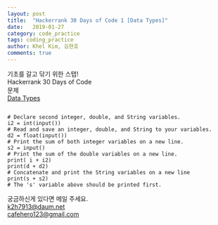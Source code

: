 ```yaml
---
layout: post
title:  "Hackerrank 30 Days of Code 1 [Data Types]"
date:   2019-01-27
category: code_practice
tags: coding_practice
author: Khel Kim, 김현호
comments: true
---
```


기초를 갈고 닦기 위한 스탭!  
Hackerrank 30 Days of Code  
문제   
[Data Types](https://www.hackerrank.com/challenges/30-data-types/problem)

~~~

# Declare second integer, double, and String variables.
i2 = int(input())
# Read and save an integer, double, and String to your variables.
d2 = float(input())
# Print the sum of both integer variables on a new line.
s2 = input()
# Print the sum of the double variables on a new line.
print( i + i2)
print(d + d2)
# Concatenate and print the String variables on a new line
print(s + s2)
# The 's' variable above should be printed first.
~~~

궁금하신게 있다면 메일 주세요.  
k2h7913@daum.net  
cafehero123@gmail.com
